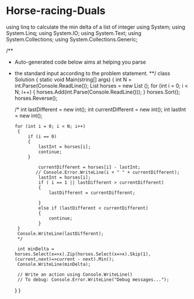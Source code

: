 # Horse-racing-Duals
using linq to calculate the min delta of a list of integer
using System;
using System.Linq;
using System.IO;
using System.Text;
using System.Collections;
using System.Collections.Generic;

/**
 * Auto-generated code below aims at helping you parse
 * the standard input according to the problem statement.
 **/
class Solution
{
    static void Main(string[] args)
    {
        int N = int.Parse(Console.ReadLine());
        List <int> horses = new List<int> ();
        for (int i = 0; i < N; i++)
        {
            horses.Add(int.Parse(Console.ReadLine()));
        }
        horses.Sort();
        horses.Reverse();
        
      /*  int lastDifferent = new int();
        int currentDifferent = new int();
        int lastInt = new int();
        
       for (int i = 0; i < N; i++)
        {
            if (i == 0)
            {
                lastInt = horses[i];
                continue;
            }
           
                currentDifferent = horses[i] - lastInt;
               // Console.Error.WriteLine(i + " " + currentDifferent);
                lastInt = horses[i];
                if ( i == 1 || lastDifferent > currentDifferent)
                {
                    lastDifferent = currentDifferent;
                    
                }
                else if (lastDifferent < currentDifferent)
                {
                    continue;
                }
        }
        Console.WriteLine(lastDifferent);
        */
        
        int minDelta = horses.Select(x=>x).Zip(horses.Select(x=>x).Skip(1),(current,next)=>current - next).Min();
        Console.WriteLine(minDelta);
        
        // Write an action using Console.WriteLine()
        // To debug: Console.Error.WriteLine("Debug messages...");
    }
}
